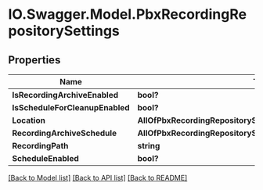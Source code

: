 # IO.Swagger.Model.PbxRecordingRepositorySettings
## Properties

Name | Type | Description | Notes
------------ | ------------- | ------------- | -------------
**IsRecordingArchiveEnabled** | **bool?** |  | [optional] 
**IsScheduleForCleanupEnabled** | **bool?** |  | [optional] 
**Location** | **AllOfPbxRecordingRepositorySettingsLocation** |  | [optional] 
**RecordingArchiveSchedule** | **AllOfPbxRecordingRepositorySettingsRecordingArchiveSchedule** |  | [optional] 
**RecordingPath** | **string** |  | [optional] 
**ScheduleEnabled** | **bool?** |  | [optional] 

[[Back to Model list]](../README.md#documentation-for-models) [[Back to API list]](../README.md#documentation-for-api-endpoints) [[Back to README]](../README.md)

